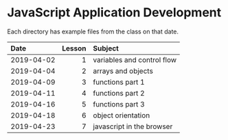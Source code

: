 # JavaScript Application Development

Each directory has example files from the class on that date.

| Date | Lesson | Subject |
| :--- | ---: | :--- |
| 2019-04-02| 1 | variables and control flow |
| 2019-04-04 | 2 | arrays and objects |
| 2019-04-09 | 3 | functions part 1 |
| 2019-04-11 | 4 | functions part 2 |
| 2019-04-16 | 5 | functions part 3 |
|2019-04-18 | 6 | object orientation |
|2019-04-23 | 7 | javascript in the browser |
